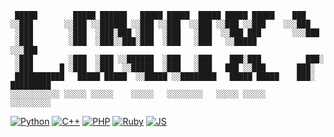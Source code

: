 ```
 █████        █████ ██████   █████ █████  █████ █████ █████    ███                
░░███       ░░███ ░░██████ ░░███ ░░███  ░░███ ░░███ ░░███    ░░░███              
 ░███        ░███  ░███░███ ░███  ░███   ░███  ░░███ ███       ░░░███            
 ░███        ░███  ░███░░███░███  ░███   ░███   ░░█████          ░░░███          
 ░███        ░███  ░███ ░░██████  ░███   ░███    ███░███          ███░           
 ░███      █ ░███  ░███  ░░█████  ░███   ░███   ███ ░░███       ███░             
 ███████████   █████ █████  ░░█████ ░░████████   █████ █████    ███░      █████████
░░░░░░░░░░░ ░░░░░ ░░░░░    ░░░░░   ░░░░░░░░   ░░░░░ ░░░░░          ░░░░░░░░░                                                                    
```
[![Python](https://img.shields.io/badge/-Python-blue)](https://python.org)
[![C++](https://img.shields.io/badge/-C%2B%2B-lightgray)](https://en.wikipedia.org/wiki/C%2B%2B)
[![PHP](https://img.shields.io/badge/-PHP-blueviolet)](https://php.net)
[![Ruby](https://img.shields.io/badge/-Ruby-red)](https://ruby-lang.org/en/)
[![JS](https://img.shields.io/badge/-JavaScript-yellow)](https://en.wikipedia.org/wiki/JavaScript)
